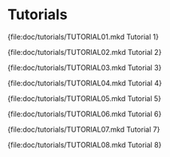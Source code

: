 # Tutorials

{file:doc/tutorials/TUTORIAL01.mkd Tutorial 1}

{file:doc/tutorials/TUTORIAL02.mkd Tutorial 2}

{file:doc/tutorials/TUTORIAL03.mkd Tutorial 3}

{file:doc/tutorials/TUTORIAL04.mkd Tutorial 4}

{file:doc/tutorials/TUTORIAL05.mkd Tutorial 5}

{file:doc/tutorials/TUTORIAL06.mkd Tutorial 6}

{file:doc/tutorials/TUTORIAL07.mkd Tutorial 7}

{file:doc/tutorials/TUTORIAL08.mkd Tutorial 8}

